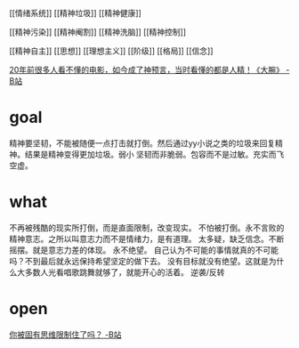 [[情绪系统]]
[[精神垃圾]]
[[精神健康]]

[[精神污染]]
[[精神阉割]]
[[精神洗脑]]
[[精神控制]]

[[精神自主]]
[[思想]]
[[理想主义]]
[[阶级]]
[[格局]]
[[信念]]

[20年前很多人看不懂的电影，如今成了神预言，当时看懂的都是人精！《大腕》 -B站](https://www.bilibili.com/video/BV1E3411W7kR)
# goal
精神要坚韧，不能被随便一点打击就打倒。然后通过yy小说之类的垃圾来回复精神。结果是精神变得更加垃圾。弱小
坚韧而非脆弱。包容而不是过敏。充实而飞空虚。
# what
不再被残酷的现实所打倒，而是直面限制，改变现实。
不怕被打倒。永不言败的精神意志。之所以叫意志力而不是情绪力，是有道理。
太多疑，缺乏信念。不断摇摆。就是意志力差的体现。
永不绝望。
自己认为不可能的事情就真的不可能吗？不到最后就永远保持希望坚定的做下去。
没有目标就没有绝望。这就是为什么大多数人光看唱歌跳舞就够了，就能开心的活着。
逆袭/反转
# open
[你被固有思维限制住了吗？ -B站](https://www.bilibili.com/video/BV1By4y1e7PF/)
